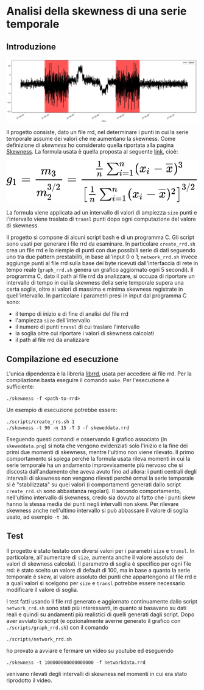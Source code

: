 # Analisi della skewness di una serie temporale

## Introduzione

![skewness example graph](./images/example.png)

Il progetto consiste, dato un file rrd, nel determinare i punti in cui la serie temporale assume dei valori che ne aumentano la skewness. Come definizione di _skewness_ ho considerato quella riportata alla pagina [Skewness](https://en.wikipedia.org/wiki/Skewness). La formula usata è quella proposta al seguente [link](https://en.wikipedia.org/wiki/Skewness#Sample_skewness), cioè:

![formula](./images/formula.png)

La formula viene applicata ad un intervallo di valori di ampiezza `size` punti e l'intervallo viene traslato di `transl` punti dopo ogni computazione del valore di skewness.

Il progetto si compone di alcuni script bash e di un programma C. Gli script sono usati per generare i file rrd da esaminare. In particolare `create_rrd.sh` crea un file rrd e lo riempie di punti con due possibili serie di dati seguendo uno tra due pattern prestabiliti, in base all'input 0 o 1; `network_rrd.sh` invece aggiunge punti al file rrd sulla base dei byte ricevuti dall'interfaccia di rete in tempo reale (`graph_rrd.sh` genera un grafico aggiornato ogni 5 secondi).
Il programma C, dato il path al file rrd da analizzare, si occupa di riportare un intervallo di tempo in cui la skewness della serie temporale supera una certa soglia, oltre ai valori di massima e minima skewness registrate in quell'intervallo. In particolare i parametri presi in input dal programma C sono:
- il tempo di inizio e di fine di analisi del file rrd
- l'ampiezza `size` dell'intervallo
- il numero di punti `transl` di cui traslare l'intervallo
- la soglia oltre cui riportare i valori di skewness calcolati
- il path al file rrd da analizzare

## Compilazione ed esecuzione

L'unica dipendenza è la libreria [librrd](https://github.com/oetiker/rrdtool-1.x), usata per accedere ai file rrd. Per la compilazione basta eseguire il comando `make`. Per l'esecuzione è sufficiente:
```
./skewness -f <path-to-rrd>
```
Un esempio di esecuzione potrebbe essere:
```
./scripts/create_rrs.sh 1
./skewness -t 90 -n 15 -T 3 -f skeweddata.rrd
```
Eseguendo questi comandi e osservando il grafico associato (in `skeweddata.png`) si nota che vengono evidenziati solo l'inizio e la fine dei primi due momenti di skewness, mentre l'ultimo non viene rilevato. Il primo comportamento si spiega perché la formula usata rileva momenti in cui la serie temporale ha un andamento improvvisamente più nervoso che si discosta dall'andamento che aveva avuto fino ad allora: i punti centrali degli intervalli di skewness non vengono rilevati perché ormai la serie temporale si è "stabilizzata" su quei valori (i comportamenti generati dallo script `create_rrd.sh` sono abbastanza regolari). Il secondo comportamento, nell'ultimo intervallo di skewness, credo sia dovuto al fatto che i punti skew hanno la stessa media dei punti negli intervalli non skew. Per rilevare skewness anche nell'ultimo intervallo si può abbassare il valore di soglia usato, ad esempio `-t 30`.

## Test

Il progetto è stato testato con diversi valori per i parametri `size` e `transl`. In particolare, all'aumentare di `size`, aumenta anche il valore assoluto dei valori di skewness calcolati. Il parametro di soglia è specifico per ogni file rrd: è stato scelto un valore di default di 100, ma in base a quanto la serie temporale è skew, al valore assoluto dei punti che appartengono al file rrd e a quali valori si scelgono per `size` e `transl` potrebbe essere necessario modificare il valore di soglia.

I test fatti usando il file rrd generato e aggiornato continuamente dallo script `network_rrd.sh` sono stati più interessanti, in quanto si basavano su dati reali e quindi su andamenti più realistici di quelli generati dagli script. Dopo aver avviato lo script (e opzionalmente averne generato il grafico con `./scripts/graph_rrd.sh`) con il comando
```
./scripts/network_rrd.sh
```
ho provato a avviare e fermare un video su youtube ed eseguendo
```
./skewness -t 100000000000000000 -f networkdata.rrd
```
venivano rilevati degli intervalli di skewness nel momenti in cui era stato riprodotto il video.
